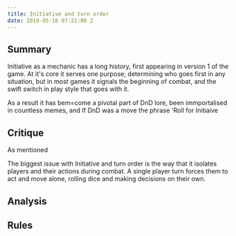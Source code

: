 ```yaml
---
title: Initiative and turn order
date: 2019-05-16 07:21:00 Z
---
```


## Summary 

Initiative as a mechanic has a long history, first appearing in version 1 of the game. At it's core it serves one purpose; determining who goes first in any situation, but in most games it signals the beginning of combat, and the swift switch in play style that goes with it. 

As a result it has bem=come a pivotal part of DnD lore, been immportalised in countless memes, and If DnD was a move the phrase 'Roll for Initiaive

## Critique 

As mentioned 

The biggest issue with Initiative and turn order is the way that it isolates players and their actions during combat. A single player turn forces them to act and move alone, rolling dice and making decisions on their own. 

## Analysis

## Rules
